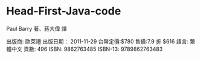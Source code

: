 # Head-First-Java-code

Paul Barry 著、蔣大偉 譯

出版商: 歐萊禮
出版日期： 2011-11-29
台幣定價:$780
售價:7.9 折 $616
語言: 繁體中文
頁數: 496
ISBN: 9862763485
ISBN-13: 9789862763483
